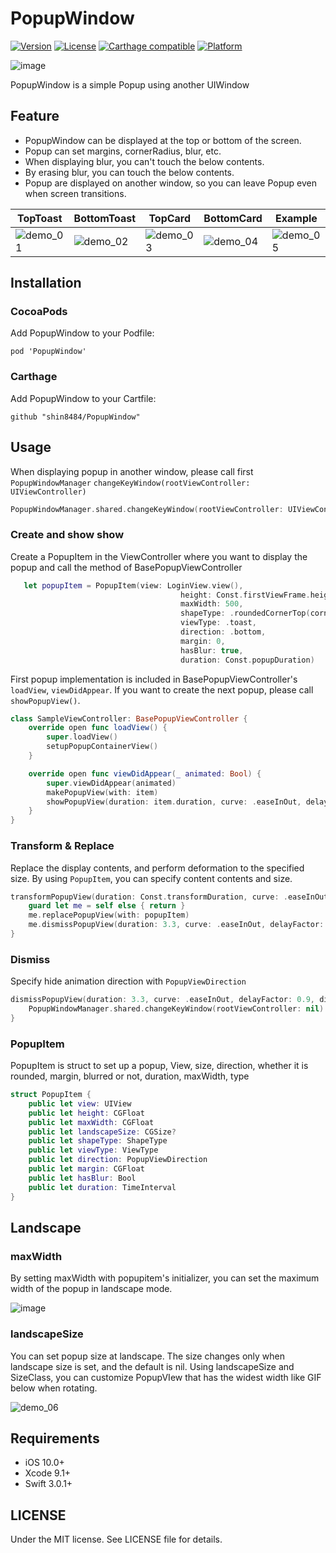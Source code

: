 # PopupWindow

[![Version](https://img.shields.io/cocoapods/v/NoticeObserveKit.svg?style=flat)](http://cocoapods.org/pods/PopupWindow)
[![License](https://img.shields.io/cocoapods/l/NoticeObserveKit.svg?style=flat)](http://cocoapods.org/pods/PopupWindow)
[![Carthage compatible](https://img.shields.io/badge/Carthage-compatible-4BC51D.svg?style=flat)](https://github.com/Carthage/Carthage)
[![Platform](https://img.shields.io/cocoapods/p/NoticeObserveKit.svg?style=flat)](http://cocoapods.org/pods/PopupWindow)

![image](https://github.com/shin8484/PopupWindow/raw/master/Demo/Asset/PopupWindow.png)

PopupWindow is a simple Popup using another UIWindow


## Feature
- PopupWindow can be displayed at the top or bottom of the screen.
- Popup can set margins, cornerRadius, blur, etc.
- When displaying blur, you can't  touch the below contents.
- By erasing blur, you can touch the below contents.
- Popup are displayed on another window, so you can leave Popup even when screen transitions.

TopToast | BottomToast | TopCard | BottomCard | Example
--- | --- | --- | --- | ---
![demo_01](https://github.com/shin8484/PopupWindow/raw/master/Demo/Asset/TopToast.gif) | ![demo_02](https://github.com/shin8484/PopupWindow/raw/master/Demo/Asset/BottomToast.gif) | ![demo_03](https://github.com/shin8484/PopupWindow/raw/master/Demo/Asset/TopCard.gif) | ![demo_04](https://github.com/shin8484/PopupWindow/raw/master/Demo/Asset/BottomCard.gif) | ![demo_05](https://github.com/shin8484/PopupWindow/raw/master/Demo/Asset/Example.gif)

## Installation

### CocoaPods

Add PopupWindow to your Podfile:
```
pod 'PopupWindow'
```

### Carthage
Add PopupWindow to your Cartfile:
```
github "shin8484/PopupWindow"
```

## Usage

When displaying popup in another window, please call first `PopupWindowManager` `changeKeyWindow(rootViewController: UIViewController)`

```Swift
PopupWindowManager.shared.changeKeyWindow(rootViewController: UIViewController())
```

### Create and show show

Create a PopupItem in the ViewController where you want to display the popup and call the method of BasePopupViewController

```Swift
   let popupItem = PopupItem(view: LoginView.view(),
                                      height: Const.firstViewFrame.height,
                                      maxWidth: 500,
                                      shapeType: .roundedCornerTop(cornerSize: 8),
                                      viewType: .toast,
                                      direction: .bottom,
                                      margin: 0,
                                      hasBlur: true,
                                      duration: Const.popupDuration)
```
First popup implementation is included in BasePopupViewController's `loadView`, `viewDidAppear`.
If you want to create the next popup, please call `showPopupView()`.

```Swift
class SampleViewController: BasePopupViewController {
    override open func loadView() {
        super.loadView()
        setupPopupContainerView()
    }

    override open func viewDidAppear(_ animated: Bool) {
        super.viewDidAppear(animated)
        makePopupView(with: item)
        showPopupView(duration: item.duration, curve: .easeInOut, delayFactor: 0.0)
    }
}
```

### Transform & Replace

Replace the display contents, and perform deformation to the specified size.
By using `PopupItem`, you can specify content contents and size.

```Swift
transformPopupView(duration: Const.transformDuration, curve: .easeInOut, popupItem: popupItem) { [weak self] _ in
    guard let me = self else { return }
    me.replacePopupView(with: popupItem)
    me.dismissPopupView(duration: 3.3, curve: .easeInOut, delayFactor: 0.9, direction: .top) { _ in }
}
```

### Dismiss
Specify hide animation direction with `PopupViewDirection`
```Swift
dismissPopupView(duration: 3.3, curve: .easeInOut, delayFactor: 0.9, direction: .bottom) { _ in
    PopupWindowManager.shared.changeKeyWindow(rootViewController: nil)
}
```

### PopupItem
PopupItem is struct to set up a popup, View, size, direction, whether it is rounded, margin, blurred or not, duration, maxWidth, type
```Swift
struct PopupItem {
    public let view: UIView
    public let height: CGFloat
    public let maxWidth: CGFloat
    public let landscapeSize: CGSize?
    public let shapeType: ShapeType
    public let viewType: ViewType
    public let direction: PopupViewDirection
    public let margin: CGFloat
    public let hasBlur: Bool
    public let duration: TimeInterval
}
```
## Landscape
### maxWidth
By setting maxWidth with popupitem's initializer, you can set the maximum width of the popup in landscape mode.

![image](https://github.com/shin8484/PopupWindow/raw/master/Demo/Asset/Landscape.png)

### landscapeSize
You can set popup size at landscape.
The size changes only when landscape size is set, and the default is nil.
Using landscapeSize and SizeClass, you can customize PopupVIew that has the widest width like GIF below when rotating.

![demo_06](https://github.com/shin8484/PopupWindow/raw/master/Demo/Asset/RegisterExample.gif)

## Requirements
- iOS 10.0+
- Xcode 9.1+
- Swift 3.0.1+

## LICENSE

Under the MIT license. See LICENSE file for details.

